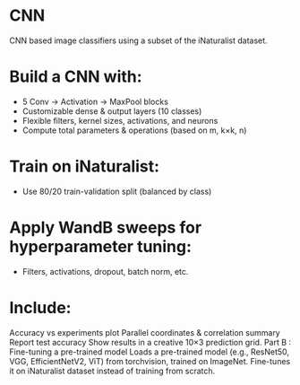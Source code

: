 # CNN
CNN based image classifiers using a subset of the iNaturalist dataset.

# Build a CNN with:
- 5 Conv → Activation → MaxPool blocks
- Customizable dense & output layers (10 classes)
- Flexible filters, kernel sizes, activations, and neurons
- Compute total parameters & operations (based on m, k×k, n)
# Train on iNaturalist:
- Use 80/20 train-validation split (balanced by class)
# Apply WandB sweeps for hyperparameter tuning:
- Filters, activations, dropout, batch norm, etc.
# Include:
Accuracy vs experiments plot
Parallel coordinates & correlation summary
Report test accuracy
Show results in a creative 10×3 prediction grid.
Part B : Fine-tuning a pre-trained model
Loads a pre-trained model (e.g., ResNet50, VGG, EfficientNetV2, ViT) from torchvision, trained on ImageNet.
Fine-tunes it on iNaturalist dataset instead of training from scratch.
